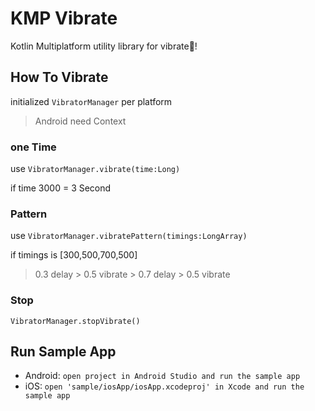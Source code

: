 # KMP Vibrate

Kotlin Multiplatform utility library for vibrate📱!

## How To Vibrate
initialized `VibratorManager` per platform

> Android need Context

### one Time

use `VibratorManager.vibrate(time:Long)`

if time 3000 = 3 Second

### Pattern

use `VibratorManager.vibratePattern(timings:LongArray)`

if timings is [300,500,700,500]
> 0.3 delay > 0.5 vibrate > 0.7 delay > 0.5 vibrate

### Stop

`VibratorManager.stopVibrate()`

## Run Sample App

- Android: `open project in Android Studio and run the sample app`
- iOS: `open 'sample/iosApp/iosApp.xcodeproj' in Xcode and run the sample app`


